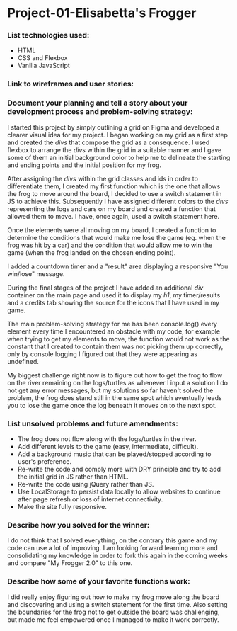 # Project-01-Elisabetta's Frogger

### List technologies used:
- HTML
- CSS and Flexbox
- Vanilla JavaScript

### Link to wireframes and user stories:


### Document your planning and tell a story about your development process and problem-solving strategy:
I started this project by simply outlining a grid on Figma and developed a clearer visual idea for my project. I began working on my grid as a first step and created the *divs* that compose the grid as a consequence.
I used flexbox to arrange the *divs* within the grid in a suitable manner and I gave some of them an initial background color to help me to delineate the starting and ending points and the initial position for my frog. 

After assigning the *divs* within the grid classes and ids in order to differentiate them, I created my first function which is the one that allows the frog to move around the board, I decided to use a switch statement in JS to achieve this. Subsequently I have assigned different colors to the *divs* representing the logs and cars on my board and created a function that allowed them to move. I have, once again, used a switch statement here.

Once the elements were all moving on my board, I created a function to determine the conditions that would make me lose the game (eg. when the frog was hit by a car) and the condition that would allow me to win the game (when the frog landed on the chosen ending point).

I added a countdown timer and a "result" area displaying a responsive "You win/lose" message. 

During the final stages of the project I have added an additional *div* container on the main page and used it to display my *h1*, my timer/results and a credits tab showing the source for the icons that I have used in my game.

The main problem-solving strategy for me has been console.log() every element every time I encountered an obstacle with my code, for example when trying to get my elements to move, the function would not work as the constant that I created to contain them was not picking them up correctly, only by console logging I figured out that they were appearing as undefined. 

My biggest challenge right now is to figure out how to get the frog to flow on the river remaining on the logs/turtles as whenever I input a solution I do not get any error messages, but my solutions so far haven't solved the problem, the frog does stand still in the same spot which eventually leads you to lose the game once the log beneath it moves on to the next spot.

### List unsolved problems and future amendments:
- The frog does not flow along with the logs/turtles in the river.
- Add different levels to the game (easy, intermediate, difficult).
- Add a background music that can be played/stopped according to user's preference.
- Re-write the code and comply more with DRY principle and try to add the initial grid in JS rather than HTML.
- Re-write the code using jQuery rather than JS.
- Use LocalStorage to persist data locally to allow websites to continue after page refresh or loss of internet connectivity.
- Make the site fully responsive.

### Describe how you solved for the winner:
I do not think that I solved everything, on the contrary this game and my code can use a lot of improving. I am looking forward learning more and consolidating my knowledge in order to fork this again in the coming weeks and compare "My Frogger 2.0" to this one. 

### Describe how some of your favorite functions work:
I did really enjoy figuring out how to make my frog move along the board and discovering and using a switch statement for the first time. Also setting the boundaries for the frog not to get outside the board was challenging, but made me feel empowered once I managed to make it work correctly. 